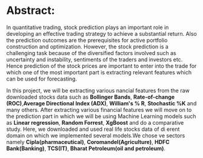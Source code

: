 # **Abstract:**
 In quantitative trading, stock prediction plays an important role in developing an effective trading strategy to achieve a substantial return. Also the prediction outcomes are the prerequisites for active portfolio construction and optimization. However, the stock prediction is a challenging task because of the diversified factors involved such as uncertainty and instability, sentiments of the traders and investors etc. Hence prediction of the stock prices are important to enter into the trade for which one of the most important part is extracting relevant features which can be used for forecasting. 
 
 In this project, we will be extracting various nancial features from the raw downloaded stocks data such as **Bollinger Bands**, **Rate-of-change (ROC)**,**Average Directional Index (ADX)**, **William's % R**, **Stochastic %K** and many others. After extracting various financial features we will move on to the prediction part in which we will be using Machine Learning models such as  **Linear regression**, **Random Forrest**, **XgBoost** and do a comparative study.
 Here, we downloaded and used real life stocks data of di erent domain on which we implemented several models.We chose ve sectors namely **Cipla(pharmaceutical)**, **Coromandel(Agriculture)**, **HDFC Bank(Banking)**, **TCS(IT)**, **Bharat Petroleum(oil and petroleum)**.
